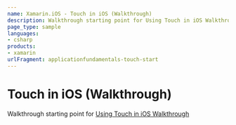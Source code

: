 ```yaml
---
name: Xamarin.iOS - Touch in iOS (Walkthrough)
description: Walkthrough starting point for Using Touch in iOS Walkthrough
page_type: sample
languages:
- csharp
products:
- xamarin
urlFragment: applicationfundamentals-touch-start
---
```

# Touch in iOS (Walkthrough)

Walkthrough starting point for [Using Touch in iOS Walkthrough](http://developer.xamarin.com/guides/cross-platform/application_fundamentals/touch/part_2_ios_touch_walkthrough/)
